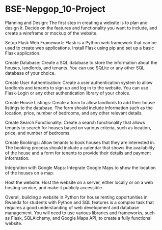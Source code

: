 # BSE-Nepgop_10-Project
Planning and Design: The first step in creating a website is to plan and design it. Decide on the features and functionality you want to include, and create a wireframe or mockup of the website.

Setup Flask Web Framework: Flask is a Python web framework that can be used to create web applications. Install Flask using pip and set up a basic Flask application.

Create Database: Create a SQL database to store the information about the houses, landlords, and tenants. You can use 
SQLite or any other SQL database of your choice.

Create User Authentication: Create a user authentication system to allow landlords and tenants to sign up and log in to the website. You can use Flask-Login or any other authentication library of your choice.

Create House Listings: Create a form to allow landlords to add their house listings to the database. The form should include information such as the location, price, number of bedrooms, and any other relevant details.

Create Search Functionality: Create a search functionality that allows tenants to search for houses based on various criteria, such as location, price, and number of bedrooms.

Create Bookings: Allow tenants to book houses that they are interested in. The booking process should include a calendar that shows the availability of the house and a form for tenants to provide their details and payment information.

Integration with Google Maps: Integrate Google Maps to show the location of the houses on a map.

Host the website: Host the website on a server, either locally or on a web hosting service, and make it publicly accessible.

Overall, building a website in Python for house renting opportunities in Rwanda for students with Python and SQL features is a complex task that requires a good understanding of web development and database management. You will need to use various libraries and frameworks, such as Flask, SQLAlchemy, and Google Maps API, to create a fully functional website.
